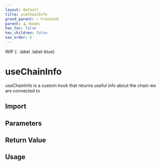 ```yaml
---
layout: default
title: useChainInfo
grand_parent: ⚛️ Frontend
parent: 🪝 Hooks
has_toc: false
has_children: false
nav_order: 6
---
```


WIP
{: .label .label-blue}
# useChainInfo

useChainInfo is a custom hook that returns useful info about the chain we are connected to


## Import

## Parameters

## Return Value

## Usage
